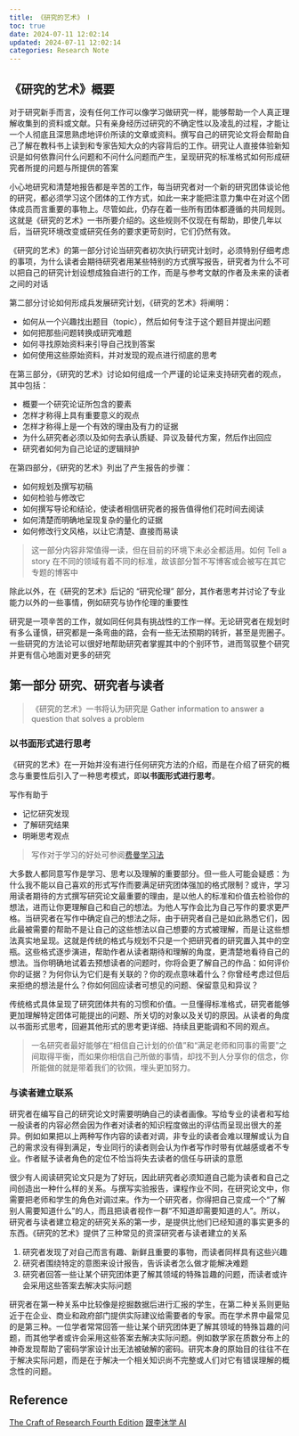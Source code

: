 ```yaml
---
title: 《研究的艺术》 Ⅰ
toc: true
date: 2024-07-11 12:02:14
updated: 2024-07-11 12:02:14
categories: Research Note
---
```


## 《研究的艺术》概要

对于研究新手而言，没有任何工作可以像学习做研究一样，能够帮助一个人真正理解收集到的资料或文献。只有亲身经历过研究的不确定性以及凌乱的过程，才能让一个人彻底且深思熟虑地评价所读的文章或资料。撰写自己的研究论文将会帮助自己了解在教科书上读到和专家告知大众的内容背后的工作。研究让人直接体验新知识是如何依靠问什么问题和不问什么问题而产生，呈现研究的标准格式如何形成研究者所提的问题与所提供的答案

小心地研究和清楚地报告都是辛苦的工作，每当研究者对一个新的研究团体谈论他的研究，都必须学习这个团体的工作方式，如此一来才能把注意力集中在对这个团体成员而言重要的事物上。尽管如此，仍存在着一些所有团体都遵循的共同规则。这就是《研究的艺术》一书所要介绍的。这些规则不仅现在有帮助，即使几年以后，当研究环境改变或研究任务的要求更苛刻时，它们仍然有效。

《研究的艺术》的第一部分讨论当研究者初次执行研究计划时，必须特别仔细考虑的事项，为什么读者会期待研究者用某些特别的方式撰写报告，研究者为什么不可以把自己的研究计划设想成独自进行的工作，而是与参考文献的作者及未来的读者之间的对话

第二部分讨论如何形成兵发展研究计划，《研究的艺术》将阐明：

- 如何从一个兴趣找出题目（topic），然后如何专注于这个题目并提出问题
- 如何把那些问题转换成研究难题
- 如何寻找原始资料来引导自己找到答案
- 如何使用这些原始资料，并对发现的观点进行彻底的思考

在第三部分，《研究的艺术》讨论如何组成一个严谨的论证来支持研究者的观点，其中包括：

- 概要一个研究论证所包含的要素
- 怎样才称得上具有重要意义的观点
- 怎样才称得上是一个有效的理由及有力的证据
- 为什么研究者必须以及如何去承认质疑、异议及替代方案，然后作出回应
- 研究者如何为自己论证的逻辑辩护

在第四部分，《研究的艺术》列出了产生报告的步骤：

- 如何规划及撰写初稿
- 如何检验与修改它
- 如何撰写导论和结论，使读者相信研究者的报告值得他们花时间去阅读
- 如何清楚而明确地呈现复杂的量化的证据
- 如何修改行文风格，以让它清楚、直接而易读

> 这一部分内容非常值得一读，但在目前的环境下未必全都适用。如何 Tell a story 在不同的领域有着不同的标准，故该部分暂不写博客或会被写在其它专题的博客中

除此以外，在《研究的艺术》后记的 “研究伦理” 部分，其作者思考并讨论了专业能力以外的一些事情，例如研究与协作伦理的重要性

研究是一项辛苦的工作，就如同任何具有挑战性的工作一样。无论研究者在规划时有多么谨慎，研究都是一条弯曲的路，会有一些无法预期的转折，甚至是兜圈子。一些研究的方法论可以很好地帮助研究者掌握其中的个别环节，进而驾驭整个研究并更有信心地面对更多的研究

## 第一部分 研究、研究者与读者

> 《研究的艺术》一书将认为研究是
> Gather information to answer a question that solves a problem

### 以书面形式进行思考

《研究的艺术》在一开始并没有进行任何研究方法的介绍，而是在介绍了研究的概念与重要性后引入了一种思考模式，即**以书面形式进行思考**。

写作有助于

- 记忆研究发现
- 了解研究结果
- 明晰思考观点

> 写作对于学习的好处可参阅[费曼学习法](https://baike.baidu.com/item/%E8%B4%B9%E6%9B%BC%E5%AD%A6%E4%B9%A0%E6%B3%95/50895393)

大多数人都同意写作是学习、思考以及理解的重要部分。但一些人可能会疑惑：为什么我不能以自己喜欢的形式写作而要满足研究团体强加的格式限制？或许，学习用读者期待的方式撰写研究论文最重要的理由，是以他人的标准和价值去检验你的想法，进而让你更理解自己和自己的想法。为他人写作会比为自己写作的要求更严格。当研究者在写作中确定自己的想法之际，由于研究者自己是如此熟悉它们，因此最被需要的帮助不是让自己的这些想法以自己想要的方式被理解，而是让这些想法真实地呈现。这就是传统的格式与规划不只是一个把研究者的研究置入其中的空瓶。这些格式逐步演进，帮助作者从读者期待和理解的角度，更清楚地看待自己的想法。当你明确地试着去预想读者的问题时，你将会更了解自己的作品：如何评价你的证据？为何你认为它们是有关联的？你的观点意味着什么？你曾经考虑过但后来拒绝的想法是什么？你如何回应读者可想见的问题、保留意见和异议？

传统格式具体呈现了研究团体共有的习惯和价值。一旦懂得标准格式，研究者能够更加理解特定团体可能提出的问题、所关切的对象以及关切的原因。从读者的角度以书面形式思考，回避其他形式的思考更详细、持续且更能调和不同的观点。

> 一名研究者最好能够在“相信自己计划的价值”和“满足老师和同事的需要”之间取得平衡，而如果你相信自己所做的事情，却找不到人分享你的信念，你所能做的就是带着我们的钦佩，埋头更加努力。

### 与读者建立联系

研究者在编写自己的研究论文时需要明确自己的读者画像。写给专业的读者和写给一般读者的内容必然会因为作者对读者的知识程度做出的评估而呈现出很大的差异。例如如果把以上两种写作内容的读者对调，非专业的读者会难以理解或认为自己的需求没有得到满足，专业同行的读者则会认为作者写作时带有优越感或者不专业。作者赋予读者角色的定位不恰当将失去读者的信任与研读的意愿

很少有人阅读研究论文只是为了好玩，因此研究者必须知道自己能为读者和自己之间创造出一种什么样的关系。与撰写实验报告，课程作业不同，在研究论文中，你需要把老师和学生的角色对调过来。作为一个研究者，你得把自己变成一个“了解别人需要知道什么”的人，而且把读者视作一群“不知道却需要知道的人”。所以，研究者与读者建立稳定的研究关系的第一步，是提供比他们已经知道的事实更多的东西。《研究的艺术》提供了三种常见的资深研究者与读者建立的关系

1. 研究者发现了对自己而言有趣、新鲜且重要的事物，而读者同样具有这些兴趣
2. 研究者围绕特定的意图来设计报告，告诉读者怎么做才能解决难题
3. 研究者回答一些让某个研究团体更了解其领域的特殊旨趣的问题，而读者或许会采用这些答案去解决实际问题

研究者在第一种关系中比较像是挖掘数据后进行汇报的学生，在第二种关系则更贴近于在企业、商业和政府部门提供实际建议给需要者的专家。而在学术界中最常见的是第三种。一位学者常常回答一些让某个研究团体更了解其领域的特殊旨趣的问题，而其他学者或许会采用这些答案去解决实际问题。例如数学家在质数分布上的神奇发现帮助了密码学家设计出无法被破解的密码。研究本身的原始目的往往不在于解决实际问题，而是在于解决一个相关知识尚不完整或人们对它有错误理解的概念性的问题。

## Reference

[The Craft of Research Fourth Edition](https://cdn.gecacademy.cn/oa/upload/2021-01-20%2011-49-03-The_Craft_of_Research_Fourth_Edition_-_Wayne_C_Booth.pdf)
[跟李沐学 AI](https://b23.tv/dCZ7ss6)
